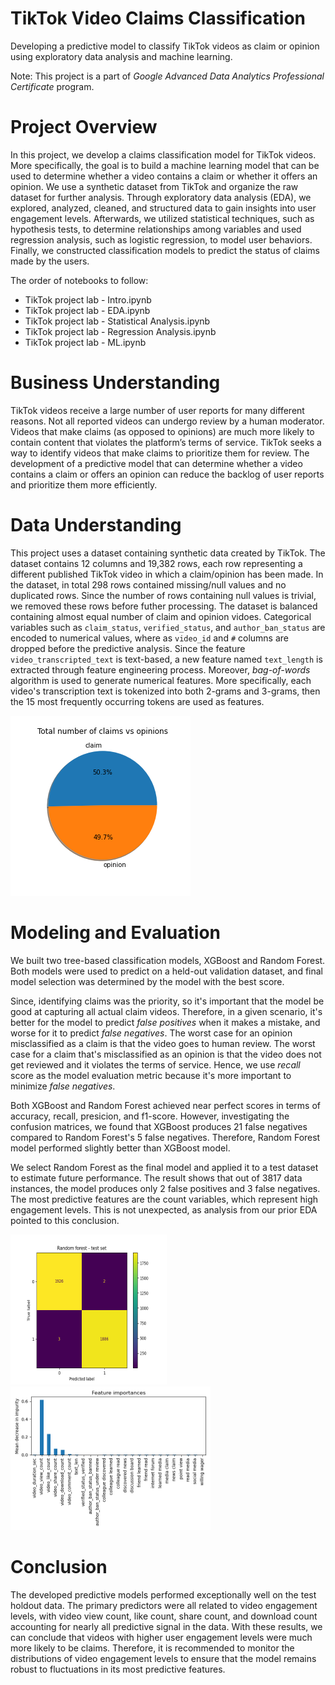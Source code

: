 # TikTok Video Claims Classification
Developing a predictive model to classify TikTok videos as claim or opinion using exploratory data analysis and machine learning.

Note: This project is a part of *Google Advanced Data Analytics Professional Certificate* program.

# Project Overview
In this project, we develop a claims classification model for TikTok videos. More specifically, the goal is to build a machine learning model that can be used to determine whether a video contains a claim or whether it offers an opinion. We use a synthetic dataset from TikTok and organize the raw dataset for further analysis. Through exploratory data analysis (EDA), we explored, analyzed, cleaned, and structured data to gain insights into user engagement levels. Afterwards, we utilized statistical techniques, such as hypothesis tests, to determine relationships among variables and used regression analysis, such as logistic regression, to model user behaviors. Finally, we constructed classification models to predict the status of claims made by the users. 

The order of notebooks to follow:
- TikTok project lab - Intro.ipynb
- TikTok project lab - EDA.ipynb
- TikTok project lab - Statistical Analysis.ipynb
- TikTok project lab - Regression Analysis.ipynb
- TikTok project lab - ML.ipynb


# Business Understanding 
TikTok videos receive a large number of user reports for many different reasons. Not all reported videos can undergo review by a human moderator. Videos that make claims (as opposed to opinions) are much more likely to contain content that violates the platform’s terms of service. TikTok seeks a way to identify videos that make claims to prioritize them for review. The development of a predictive model that can determine whether a video contains a claim or offers an opinion can reduce the backlog of user reports and prioritize them more efficiently.


# Data Understanding 
This project uses a dataset containing synthetic data created by TikTok. The dataset contains 12 columns and 19,382 rows, each row representing a different published TikTok video in which a claim/opinion has been made. In the dataset, in total 298 rows contained missing/null values and no duplicated rows. Since the number of rows containing null values is trivial, we removed these rows before futher processing. The dataset is balanced containing almost equal number of claim and opinion vidoes. 
Categorical variables such as `claim_status`, `verified_status`, and `author_ban_status` are encoded to numerical values, where as `video_id` and `#` columns are dropped before the predictive analysis. Since the feature `video_transcripted_text` is text-based, a new feature named `text_length` is extracted through feature engineering process. Moreover, *bag-of-words* algorithm  is used to generate numerical features. More specifically, each video's transcription text is tokenized into both 2-grams and 3-grams, then the 15 most frequently occurring tokens are used as features.

![Class Distribution](plots/class_dist.png)


# Modeling and Evaluation 
We built two tree-based classification models, XGBoost and Random Forest. Both models were used to predict on a held-out validation dataset, and final model selection was determined by the model with the best score. 

Since, identifying claims was the priority, so it's important that the model be good at capturing all actual claim videos. Therefore, in a given scenario, it's better for the model to predict *false positives* when it makes a mistake, and worse for it to predict *false negatives*. The worst case for an opinion misclassified as a claim is that the video goes to human review. The worst case for a claim that's misclassified as an opinion is that the video does not get reviewed and it violates the terms of service. Hence, we use *recall* score as the model evaluation metric because it's more important to minimize *false negatives*.

Both XGBoost and Random Forest achieved near perfect scores in terms of accuracy, recall, presicion, and f1-score. However, investigating the confusion matrices, we found that XGBoost produces 21 false negatives compared to Random Forest's 5 false negatives. Therefore, Random Forest model performed slightly better than XGBoost model.

We select Random Forest as the final model and applied it to a test dataset to estimate future performance. The result shows that out of 3817 data instances, the model produces only 2 false positives and 3 false negatives.
The most predictive features are the count variables, which represent high engagement levels. This is not unexpected, as analysis from our prior EDA pointed to this conclusion.

<img src="plots/confusion_matrix.png" width="250" height="240"> <img src="plots/feat_imp.png" width="320" height="230">


# Conclusion
The developed predictive models performed exceptionally well on the test holdout data. The primary predictors were all related to video engagement levels, with video view count, like count, share count, and download count accounting for nearly all predictive signal in the data. With these results, we can conclude that videos with higher user engagement levels were much more likely to be claims. Therefore, it is recommended to monitor the distributions of video engagement levels to ensure that the model remains robust to fluctuations in its most predictive features.
